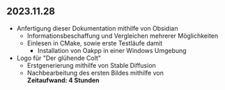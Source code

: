 ## 2023.11.28
- Anfertigung dieser Dokumentation mithilfe von Obsidian
	- Informationsbeschaffung und Vergleichen mehrerer Möglichkeiten
	- Einlesen in CMake, sowie erste Testläufe damit
		- Installation von Oakpp in einer Windows Umgebung
- Logo für "Der glühende Colt"
	- Erstgenerierung mithilfe von Stable Diffusion
	- Nachbearbeitung des ersten Bildes mithilfe von  
**Zeitaufwand: 4 Stunden**